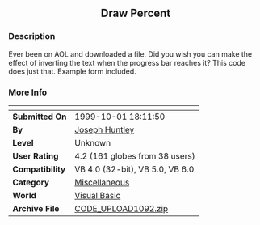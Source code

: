 ﻿<div align="center">

## Draw Percent


</div>

### Description

Ever been on AOL and downloaded a file. Did you wish you can make the effect of inverting the text when the progress bar reaches it? This code does just that. Example form included.
 
### More Info
 


<span>             |<span>
---                |---
**Submitted On**   |1999-10-01 18:11:50
**By**             |[Joseph Huntley](https://github.com/Planet-Source-Code/PSCIndex/blob/master/ByAuthor/joseph-huntley.md)
**Level**          |Unknown
**User Rating**    |4.2 (161 globes from 38 users)
**Compatibility**  |VB 4\.0 \(32\-bit\), VB 5\.0, VB 6\.0
**Category**       |[Miscellaneous](https://github.com/Planet-Source-Code/PSCIndex/blob/master/ByCategory/miscellaneous__1-1.md)
**World**          |[Visual Basic](https://github.com/Planet-Source-Code/PSCIndex/blob/master/ByWorld/visual-basic.md)
**Archive File**   |[CODE\_UPLOAD1092\.zip](https://github.com/Planet-Source-Code/joseph-huntley-draw-percent__1-3817/archive/master.zip)








